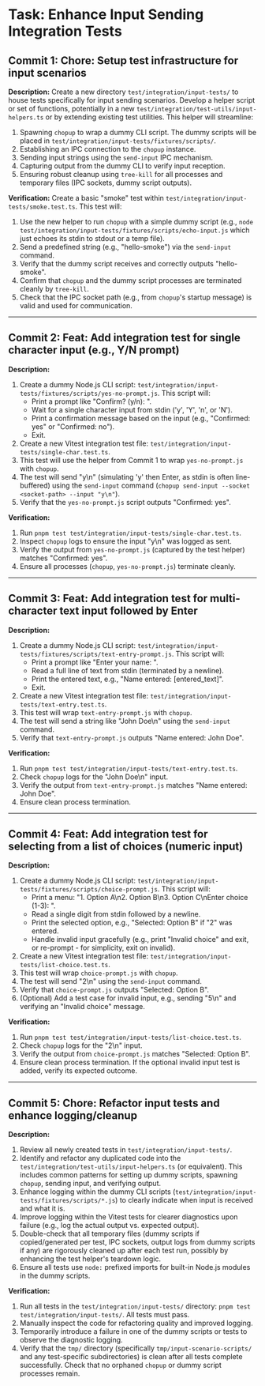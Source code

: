 # Task: Enhance Input Sending Integration Tests

## Commit 1: Chore: Setup test infrastructure for input scenarios
**Description:**
Create a new directory `test/integration/input-tests/` to house tests specifically for input sending scenarios. Develop a helper script or set of functions, potentially in a new `test/integration/test-utils/input-helpers.ts` or by extending existing test utilities. This helper will streamline:
1.  Spawning `chopup` to wrap a dummy CLI script. The dummy scripts will be placed in `test/integration/input-tests/fixtures/scripts/`.
2.  Establishing an IPC connection to the `chopup` instance.
3.  Sending input strings using the `send-input` IPC mechanism.
4.  Capturing output from the dummy CLI to verify input reception.
5.  Ensuring robust cleanup using `tree-kill` for all processes and temporary files (IPC sockets, dummy script outputs).

**Verification:**
Create a basic "smoke" test within `test/integration/input-tests/smoke.test.ts`. This test will:
1.  Use the new helper to run `chopup` with a simple dummy script (e.g., `node test/integration/input-tests/fixtures/scripts/echo-input.js` which just echoes its stdin to stdout or a temp file).
2.  Send a predefined string (e.g., "hello-smoke") via the `send-input` command.
3.  Verify that the dummy script receives and correctly outputs "hello-smoke".
4.  Confirm that `chopup` and the dummy script processes are terminated cleanly by `tree-kill`.
5.  Check that the IPC socket path (e.g., from `chopup`'s startup message) is valid and used for communication.

---

## Commit 2: Feat: Add integration test for single character input (e.g., Y/N prompt)
**Description:**
1.  Create a dummy Node.js CLI script: `test/integration/input-tests/fixtures/scripts/yes-no-prompt.js`. This script will:
    *   Print a prompt like "Confirm? (y/n): ".
    *   Wait for a single character input from stdin ('y', 'Y', 'n', or 'N').
    *   Print a confirmation message based on the input (e.g., "Confirmed: yes" or "Confirmed: no").
    *   Exit.
2.  Create a new Vitest integration test file: `test/integration/input-tests/single-char.test.ts`.
3.  This test will use the helper from Commit 1 to wrap `yes-no-prompt.js` with `chopup`.
4.  The test will send "y\n" (simulating 'y' then Enter, as stdin is often line-buffered) using the `send-input` command (`chopup send-input --socket <socket-path> --input "y\n"`).
5.  Verify that the `yes-no-prompt.js` script outputs "Confirmed: yes".

**Verification:**
1.  Run `pnpm test test/integration/input-tests/single-char.test.ts`.
2.  Inspect `chopup` logs to ensure the input "y\n" was logged as sent.
3.  Verify the output from `yes-no-prompt.js` (captured by the test helper) matches "Confirmed: yes".
4.  Ensure all processes (`chopup`, `yes-no-prompt.js`) terminate cleanly.

---

## Commit 3: Feat: Add integration test for multi-character text input followed by Enter
**Description:**
1.  Create a dummy Node.js CLI script: `test/integration/input-tests/fixtures/scripts/text-entry-prompt.js`. This script will:
    *   Print a prompt like "Enter your name: ".
    *   Read a full line of text from stdin (terminated by a newline).
    *   Print the entered text, e.g., "Name entered: [entered_text]".
    *   Exit.
2.  Create a new Vitest integration test file: `test/integration/input-tests/text-entry.test.ts`.
3.  This test will wrap `text-entry-prompt.js` with `chopup`.
4.  The test will send a string like "John Doe\n" using the `send-input` command.
5.  Verify that `text-entry-prompt.js` outputs "Name entered: John Doe".

**Verification:**
1.  Run `pnpm test test/integration/input-tests/text-entry.test.ts`.
2.  Check `chopup` logs for the "John Doe\n" input.
3.  Verify the output from `text-entry-prompt.js` matches "Name entered: John Doe".
4.  Ensure clean process termination.

---

## Commit 4: Feat: Add integration test for selecting from a list of choices (numeric input)
**Description:**
1.  Create a dummy Node.js CLI script: `test/integration/input-tests/fixtures/scripts/choice-prompt.js`. This script will:
    *   Print a menu: "1. Option A\n2. Option B\n3. Option C\nEnter choice (1-3): ".
    *   Read a single digit from stdin followed by a newline.
    *   Print the selected option, e.g., "Selected: Option B" if "2" was entered.
    *   Handle invalid input gracefully (e.g., print "Invalid choice" and exit, or re-prompt - for simplicity, exit on invalid).
2.  Create a new Vitest integration test file: `test/integration/input-tests/list-choice.test.ts`.
3.  This test will wrap `choice-prompt.js` with `chopup`.
4.  The test will send "2\n" using the `send-input` command.
5.  Verify that `choice-prompt.js` outputs "Selected: Option B".
6.  (Optional) Add a test case for invalid input, e.g., sending "5\n" and verifying an "Invalid choice" message.

**Verification:**
1.  Run `pnpm test test/integration/input-tests/list-choice.test.ts`.
2.  Check `chopup` logs for the "2\n" input.
3.  Verify the output from `choice-prompt.js` matches "Selected: Option B".
4.  Ensure clean process termination. If the optional invalid input test is added, verify its expected outcome.

---

## Commit 5: Chore: Refactor input tests and enhance logging/cleanup
**Description:**
1.  Review all newly created tests in `test/integration/input-tests/`.
2.  Identify and refactor any duplicated code into the `test/integration/test-utils/input-helpers.ts` (or equivalent). This includes common patterns for setting up dummy scripts, spawning `chopup`, sending input, and verifying output.
3.  Enhance logging within the dummy CLI scripts (`test/integration/input-tests/fixtures/scripts/*.js`) to clearly indicate when input is received and what it is.
4.  Improve logging within the Vitest tests for clearer diagnostics upon failure (e.g., log the actual output vs. expected output).
5.  Double-check that all temporary files (dummy scripts if copied/generated per test, IPC sockets, output logs from dummy scripts if any) are rigorously cleaned up after each test run, possibly by enhancing the test helper's teardown logic.
6.  Ensure all tests use `node:` prefixed imports for built-in Node.js modules in the dummy scripts.

**Verification:**
1.  Run all tests in the `test/integration/input-tests/` directory: `pnpm test test/integration/input-tests/`. All tests must pass.
2.  Manually inspect the code for refactoring quality and improved logging.
3.  Temporarily introduce a failure in one of the dummy scripts or tests to observe the diagnostic logging.
4.  Verify that the `tmp/` directory (specifically `tmp/input-scenario-scripts/` and any test-specific subdirectories) is clean after all tests complete successfully. Check that no orphaned `chopup` or dummy script processes remain. 